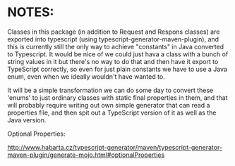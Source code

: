 # NOTES:

Classes in this package (in addition to Request and Respons classes) are exported into typescript (using typescript-generator-maven-plugin), and this is currently still the only way to achieve "constants" in Java converted to Typescript. It would be nice of we could just hava a class with
a bunch of string values in it but there's no way to do that and then have it export to TypeScript correctly, so even for just plain constants we have to use a Java enum, even when we ideally wouldn't have wanted to.

It will be a simple transformation we can do some day to convert these 'enums' to just ordinary classes with static final properties in them, and that will probably require writing out own simple generator that can read a properties file, and then spit out a TypeScript version of it as well as the Java version.

Optional Properties:

http://www.habarta.cz/typescript-generator/maven/typescript-generator-maven-plugin/generate-mojo.html#optionalProperties

